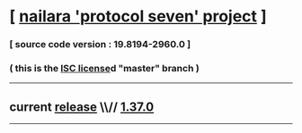 
# [ [nailara 'protocol seven' project](http://src.nailara.net/) ]

### [ source code version : 19.8194-2960.0 ]

### ( this is the [ISC license](license)d "master" branch )
---
## current [release](https://github.com/anotherlink/nailara/releases) \\\\// [1.37.0](https://github.com/anotherlink/nailara/releases/tag/1.37.0)
---
